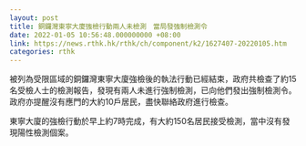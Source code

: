 ```yaml
---
layout: post
title: 銅鑼灣東寧大廈強檢行動兩人未檢測　當局發強制檢測令
date: 2022-01-05 10:56:48.000000000 +08:00
link: https://news.rthk.hk/rthk/ch/component/k2/1627407-20220105.htm
categories: rthk
---
```


被列為受限區域的銅鑼灣東寧大廈強檢後的執法行動已經結束，政府共檢查了約15名受檢人士的檢測報告，發現有兩人未進行強制檢測，已向他們發出強制檢測令。政府亦提醒沒有應門的大約10戶居民，盡快聯絡政府進行檢查。

東寧大廈的強檢行動於早上約7時完成，有大約150名居民接受檢測，當中沒有發現陽性檢測個案。
